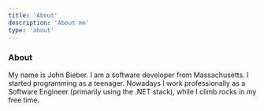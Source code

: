 ```yaml
---
title: 'About'
description: 'About me'
type: 'about'
---
```

### About
My name is John Bieber. I am a software developer from Massachusetts. I started programming as a teenager. Nowadays I work professionally as a Software Engineer (primarily using the .NET stack), while I climb rocks in my free time.